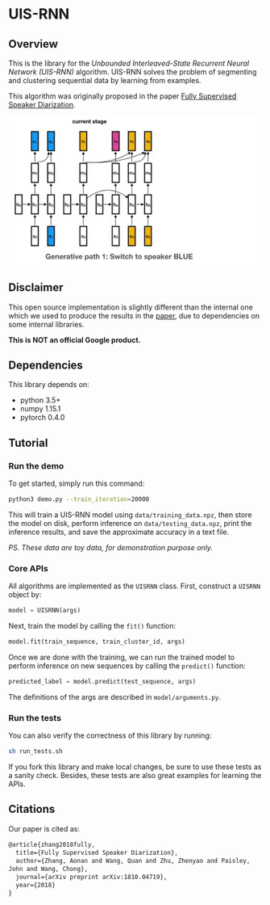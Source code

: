 # UIS-RNN

## Overview

This is the library for the
*Unbounded Interleaved-State Recurrent Neural Network (UIS-RNN)* algorithm.
UIS-RNN solves the problem of segmenting and clustering sequential data
by learning from examples.

This algorithm was originally proposed in the paper
[Fully Supervised Speaker Diarization](https://arxiv.org/abs/1810.04719).

![gif](resources/uisrnn.gif)

## Disclaimer

This open source implementation is slightly different than the internal one
which we used to produce the results in the
[paper](https://arxiv.org/abs/1810.04719), due to dependencies on
some internal libraries.

**This is NOT an official Google product.**

## Dependencies

This library depends on:

* python 3.5+
* numpy 1.15.1
* pytorch 0.4.0

## Tutorial

### Run the demo

To get started, simply run this command:

```bash
python3 demo.py --train_iteration=20000
```

This will train a UIS-RNN model using `data/training_data.npz`,
then store the model on disk, perform inference on `data/testing_data.npz`,
print the inference results, and save the approximate accuracy in a text file.

*PS. These data are toy data, for demonstration purpose only.*

### Core APIs

All algorithms are implemented as the `UISRNN` class. First, construct a
`UISRNN` object by:

```python
model = UISRNN(args)
```

Next, train the model by calling the `fit()` function:

```python
model.fit(train_sequence, train_cluster_id, args)
```

Once we are done with the training, we can run the trained model to perform
inference on new sequences by calling the `predict()` function:

```python
predicted_label = model.predict(test_sequence, args)
```

The definitions of the args are described in `model/arguments.py`.

### Run the tests

You can also verify the correctness of this library by running:

```bash
sh run_tests.sh
```

If you fork this library and make local changes, be sure to use these tests
as a sanity check. Besides, these tests are also great examples for learning
the APIs.

## Citations

Our paper is cited as:

```
@article{zhang2018fully,
  title={Fully Supervised Speaker Diarization},
  author={Zhang, Aonan and Wang, Quan and Zhu, Zhenyao and Paisley, John and Wang, Chong},
  journal={arXiv preprint arXiv:1810.04719},
  year={2018}
}
```
